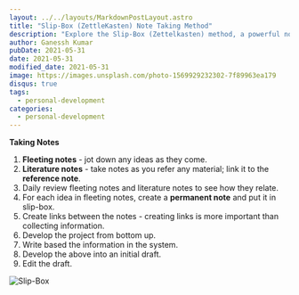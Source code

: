 ```yaml
---
layout: ../../layouts/MarkdownPostLayout.astro
title: "Slip-Box (ZettleKasten) Note Taking Method"
description: "Explore the Slip-Box (Zettelkasten) method, a powerful note-taking system to organize and link ideas for better personal growth and project management."
author: Ganessh Kumar
pubDate: 2021-05-31
date: 2021-05-31
modified_date: 2021-05-31
image: https://images.unsplash.com/photo-1569929232302-7f89963ea179
disqus: true
tags:
  - personal-development
categories:
  - personal-development
---
```


**Taking Notes**

1. **Fleeting notes** - jot down any ideas as they come.
2. **Literature notes** - take notes as you refer any material; link it to the **reference note**.
3. Daily review fleeting notes and literature notes to see how they relate. 
4. For each idea in fleeting notes, create a **permanent note** and put it in slip-box.
5. Create links between the notes - creating links is more important than collecting information.
6. Develop the project from bottom up.
7. Write based the information in the system.
8. Develop the above into an initial draft.
9. Edit the draft.

![Slip-Box](/assets/images/2021-05-31-slip-box-note-taking/slip-box.png)
